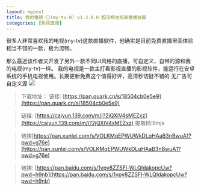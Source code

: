```yaml
---
layout: mypost
title: 我的電視·〇(my-tv-0) v1.3.9.8 超流畅电视直播播放器
categories: [影视直播]
---
```


很多人非常喜欢我的电视(my-tv)这款直播软件，他确实是目前免费直播里面体验相当不错的一款，极为流畅。

那么最近该作者又开发了另外一款不同UI风格的直播，可自定义，自带的源和我的电视(my-tv)一样。
我的电视是一款主打看影视直播的影视软件，能运行在安卓系统的手机电视使用。长期更新免费这个值得好评，高清秒切挺不错的
无广告可自定义源
![](https://gcore.jsdelivr.net/gh/jikcc/jikcc.github.io/IMG/100427iw0nzah888haf8rf.jpg)

> 下载地址：
> 链接: [https://pan.quark.cn/s/18504cb0e5e9](https://pan.quark.cn/s/18504cb0e5e9)

> 链接: [https://caiyun.139.com/m/i?2jQXiV4sMEZxz](https://caiyun.139.com/m/i?2jQXiV4sMEZxz)  提取码:9mjs

> 链接[https://pan.xunlei.com/s/VOLKMqEPWUWkDLqHAaB3nBwuA1?pwd=g76e](https://pan.xunlei.com/s/VOLKMqEPWUWkDLqHAaB3nBwuA1?pwd=g76e)

> 链接:  [https://pan.baidu.com/s/1vpv8ZZSFl-WLQIdakopcUw?pwd=h9nb](https://pan.baidu.com/s/1vpv8ZZSFl-WLQIdakopcUw?pwd=h9nb)




